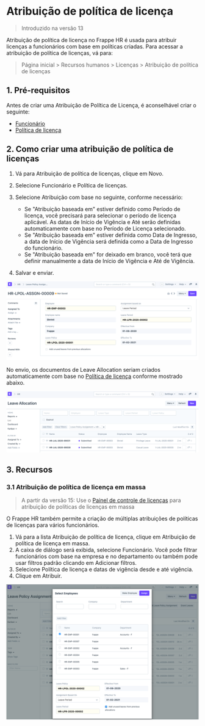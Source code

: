 # Atribuição de política de licença




> Introduzido na versão 13
> 
> 

Atribuição de política de licença no Frappe HR é usada para atribuir licenças a funcionários com base em políticas criadas. Para acessar a atribuição de política de licenças, vá para:


> Página inicial > Recursos humanos > Licenças > Atribuição de política de licenças
> 
> 

## 1. Pré-requisitos

Antes de criar uma Atribuição de Política de Licença, é aconselhável criar o seguinte:

* [Funcionário](/docs/pt/human-resources/employee)
* [Política de licença](/docs/pt/human-resources/leave-policy)

## 2. Como criar uma atribuição de política de licenças

1. Vá para Atribuição de política de licenças, clique em Novo.
2. Selecione Funcionário e Política de licenças.
3. Selecione Atribuição com base no seguinte, conforme necessário:


	* Se "Atribuição baseada em" estiver definido como Período de licença, você precisará para selecionar o período de licença aplicável. As datas de Início de Vigência e Até serão definidas automaticamente com base no Período de Licença selecionado.
	* Se "Atribuição baseada em" estiver definida como Data de Ingresso, a data de Início de Vigência será definida como a Data de Ingresso do funcionário.
	* Se "Atribuição baseada em" for deixado em branco, você terá que definir manualmente a data de Início de Vigência e Até de Vigência.
4. Salvar e enviar.

![Sair da atribuição de política](/files/leave-policy-assignment.png)

No envio, os documentos de Leave Allocation seriam criados automaticamente com base no [Política de licença](/docs/pt/human-resources/leave-policy) conforme mostrado abaixo.

![Leave Allocations](/files/granted-leaves.png)

## 3. Recursos

### 3.1 Atribuição de política de licença em massa


> A partir da versão 15: Use o [Painel de controle de licenças](https://frappehr.com/docs/v14/en/leave-control-panel) para atribuição de políticas de licenças em massa
> 
> 

O Frappe HR também permite a criação de múltiplas atribuições de políticas de licenças para vários funcionários.

1. Vá para a lista Atribuição de política de licença, clique em Atribuição de política de licença em massa.
2. A caixa de diálogo será exibida, selecione Funcionário. Você pode filtrar funcionários com base na empresa e no departamento ou também pode usar filtros padrão clicando em Adicionar filtros.
3. Selecione Política de licença e datas de vigência desde e até vigência.
4. Clique em Atribuir.

![Atribuição de política de licença em massa](/files/bulk-leave-policy-assignment.png)



